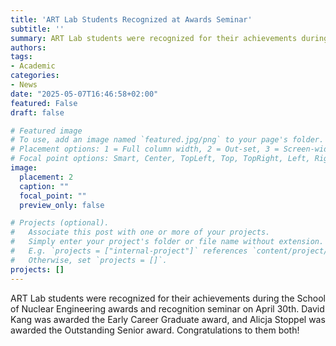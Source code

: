 ```yaml
---
title: 'ART Lab Students Recognized at Awards Seminar'
subtitle: ''
summary: ART Lab students were recognized for their achievements during the School of Nuclear Engineering awards and recognition seminar on April 30th.
authors:
tags:
- Academic
categories:
- News
date: "2025-05-07T16:46:58+02:00"
featured: False
draft: false

# Featured image
# To use, add an image named `featured.jpg/png` to your page's folder.
# Placement options: 1 = Full column width, 2 = Out-set, 3 = Screen-width
# Focal point options: Smart, Center, TopLeft, Top, TopRight, Left, Right, BottomLeft, Bottom, BottomRight
image:
  placement: 2
  caption: ""
  focal_point: ""
  preview_only: false

# Projects (optional).
#   Associate this post with one or more of your projects.
#   Simply enter your project's folder or file name without extension.
#   E.g. `projects = ["internal-project"]` references `content/project/deep-learning/index.md`.
#   Otherwise, set `projects = []`.
projects: []
---
```


ART Lab students were recognized for their achievements during the School of Nuclear Engineering awards and recognition seminar on April 30th. David Kang was awarded the Early Career Graduate award, and Alicja Stoppel was awarded the Outstanding Senior award. Congratulations to them both!